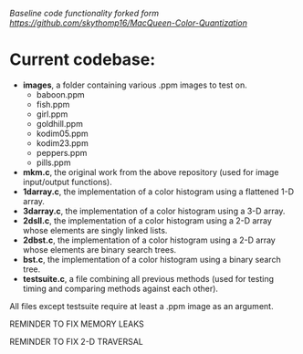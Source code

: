 *Baseline code functionality forked form https://github.com/skythomp16/MacQueen-Color-Quantization*

# Current codebase:

- **images**, a folder containing various .ppm images to test on.
    - baboon.ppm
    - fish.ppm
    - girl.ppm
    - goldhill.ppm
    - kodim05.ppm
    - kodim23.ppm
    - peppers.ppm
    - pills.ppm
- **mkm.c**, the original work from the above repository (used for image input/output functions).
- **1darray.c**, the implementation of a color histogram using a flattened 1-D array.
- **3darray.c**, the implementation of a color histogram using a 3-D array.
- **2dsll.c**, the implementation of a color histogram using a 2-D array whose elements are singly linked lists.
- **2dbst.c**, the implementation of a color histogram using a 2-D array whose elements are binary search trees.
- **bst.c**, the implementation of a color histogram using a binary search tree.
- **testsuite.c**, a file combining all previous methods (used for testing timing and comparing methods against each other).

All files except testsuite require at least a .ppm image as an argument.

REMINDER TO FIX MEMORY LEAKS

REMINDER TO FIX 2-D TRAVERSAL
